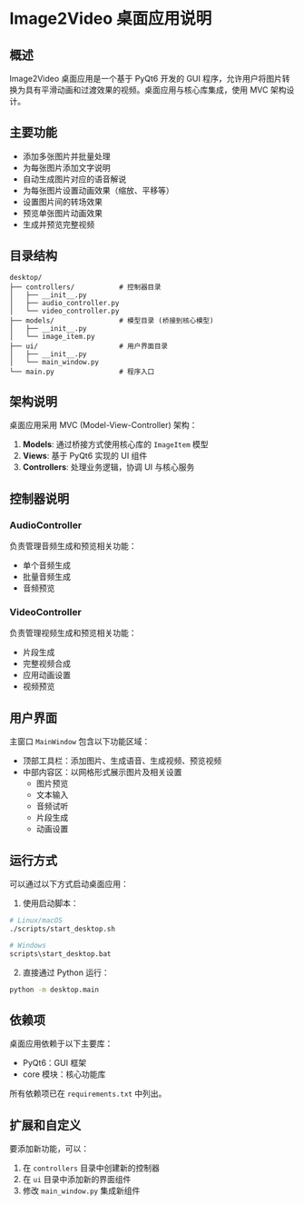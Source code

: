 # Image2Video 桌面应用说明

## 概述

Image2Video 桌面应用是一个基于 PyQt6 开发的 GUI 程序，允许用户将图片转换为具有平滑动画和过渡效果的视频。桌面应用与核心库集成，使用 MVC 架构设计。

## 主要功能

- 添加多张图片并批量处理
- 为每张图片添加文字说明
- 自动生成图片对应的语音解说
- 为每张图片设置动画效果（缩放、平移等）
- 设置图片间的转场效果
- 预览单张图片动画效果
- 生成并预览完整视频

## 目录结构

```
desktop/
├── controllers/           # 控制器目录
│   ├── __init__.py
│   ├── audio_controller.py
│   └── video_controller.py
├── models/                # 模型目录 (桥接到核心模型)
│   ├── __init__.py
│   └── image_item.py
├── ui/                    # 用户界面目录
│   ├── __init__.py
│   └── main_window.py
└── main.py                # 程序入口
```

## 架构说明

桌面应用采用 MVC (Model-View-Controller) 架构：

1. **Models**: 通过桥接方式使用核心库的 `ImageItem` 模型
2. **Views**: 基于 PyQt6 实现的 UI 组件
3. **Controllers**: 处理业务逻辑，协调 UI 与核心服务

## 控制器说明

### AudioController
负责管理音频生成和预览相关功能：
- 单个音频生成
- 批量音频生成
- 音频预览

### VideoController
负责管理视频生成和预览相关功能：
- 片段生成
- 完整视频合成
- 应用动画设置
- 视频预览

## 用户界面

主窗口 `MainWindow` 包含以下功能区域：
- 顶部工具栏：添加图片、生成语音、生成视频、预览视频
- 中部内容区：以网格形式展示图片及相关设置
  - 图片预览
  - 文本输入
  - 音频试听
  - 片段生成
  - 动画设置

## 运行方式

可以通过以下方式启动桌面应用：

1. 使用启动脚本：
```bash
# Linux/macOS
./scripts/start_desktop.sh

# Windows
scripts\start_desktop.bat
```

2. 直接通过 Python 运行：
```bash
python -m desktop.main
```

## 依赖项

桌面应用依赖于以下主要库：
- PyQt6：GUI 框架
- core 模块：核心功能库

所有依赖项已在 `requirements.txt` 中列出。

## 扩展和自定义

要添加新功能，可以：
1. 在 `controllers` 目录中创建新的控制器
2. 在 `ui` 目录中添加新的界面组件
3. 修改 `main_window.py` 集成新组件 